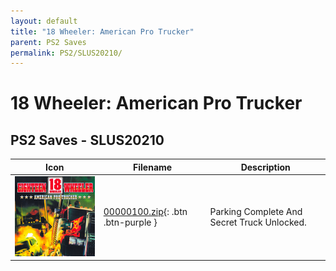 ```yaml
---
layout: default
title: "18 Wheeler: American Pro Trucker"
parent: PS2 Saves
permalink: PS2/SLUS20210/
---
```

# 18 Wheeler: American Pro Trucker

## PS2 Saves - SLUS20210

| Icon | Filename | Description |
|------|----------|-------------|
| ![18 Wheeler: American Pro Trucker](icon0.png) | [00000100.zip](00000100.zip){: .btn .btn-purple } | Parking Complete And Secret Truck Unlocked. |
